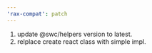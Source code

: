 ```yaml
---
'rax-compat': patch
---
```


1. update @swc/helpers version to latest.
2. relplace create react class with simple impl.

